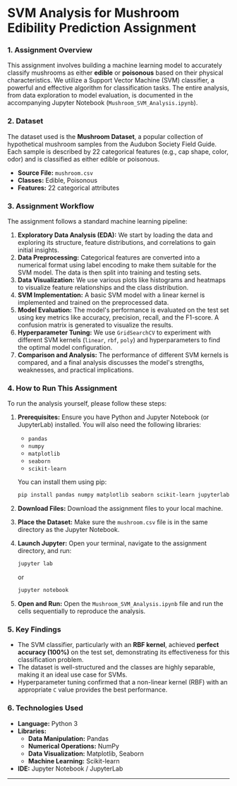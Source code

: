 # SVM Analysis for Mushroom Edibility Prediction Assignment

### 1. Assignment Overview

This assignment involves building a machine learning model to accurately classify mushrooms as either **edible** or **poisonous** based on their physical characteristics. We utilize a Support Vector Machine (SVM) classifier, a powerful and effective algorithm for classification tasks. The entire analysis, from data exploration to model evaluation, is documented in the accompanying Jupyter Notebook (`Mushroom_SVM_Analysis.ipynb`).

### 2. Dataset

The dataset used is the **Mushroom Dataset**, a popular collection of hypothetical mushroom samples from the Audubon Society Field Guide. Each sample is described by 22 categorical features (e.g., cap shape, color, odor) and is classified as either edible or poisonous.

- **Source File:** `mushroom.csv`
- **Classes:** Edible, Poisonous
- **Features:** 22 categorical attributes

### 3. Assignment Workflow

The assignment follows a standard machine learning pipeline:

1.  **Exploratory Data Analysis (EDA):** We start by loading the data and exploring its structure, feature distributions, and correlations to gain initial insights.
2.  **Data Preprocessing:** Categorical features are converted into a numerical format using label encoding to make them suitable for the SVM model. The data is then split into training and testing sets.
3.  **Data Visualization:** We use various plots like histograms and heatmaps to visualize feature relationships and the class distribution.
4.  **SVM Implementation:** A basic SVM model with a linear kernel is implemented and trained on the preprocessed data.
5.  **Model Evaluation:** The model's performance is evaluated on the test set using key metrics like accuracy, precision, recall, and the F1-score. A confusion matrix is generated to visualize the results.
6.  **Hyperparameter Tuning:** We use `GridSearchCV` to experiment with different SVM kernels (`linear`, `rbf`, `poly`) and hyperparameters to find the optimal model configuration.
7.  **Comparison and Analysis:** The performance of different SVM kernels is compared, and a final analysis discusses the model's strengths, weaknesses, and practical implications.

### 4. How to Run This Assignment

To run the analysis yourself, please follow these steps:

1.  **Prerequisites:** Ensure you have Python and Jupyter Notebook (or JupyterLab) installed. You will also need the following libraries:
    - `pandas`
    - `numpy`
    - `matplotlib`
    - `seaborn`
    - `scikit-learn`

    You can install them using pip:
    ```bash
    pip install pandas numpy matplotlib seaborn scikit-learn jupyterlab
    ```

2.  **Download Files:** Download the assignment files to your local machine.

3.  **Place the Dataset:** Make sure the `mushroom.csv` file is in the same directory as the Jupyter Notebook.

4.  **Launch Jupyter:** Open your terminal, navigate to the assignment directory, and run:
    ```bash
    jupyter lab
    ```
    or
    ```bash
    jupyter notebook
    ```

5.  **Open and Run:** Open the `Mushroom_SVM_Analysis.ipynb` file and run the cells sequentially to reproduce the analysis.

### 5. Key Findings

- The SVM classifier, particularly with an **RBF kernel**, achieved **perfect accuracy (100%)** on the test set, demonstrating its effectiveness for this classification problem.
- The dataset is well-structured and the classes are highly separable, making it an ideal use case for SVMs.
- Hyperparameter tuning confirmed that a non-linear kernel (RBF) with an appropriate `C` value provides the best performance.

### 6. Technologies Used

- **Language:** Python 3
- **Libraries:**
    - **Data Manipulation:** Pandas
    - **Numerical Operations:** NumPy
    - **Data Visualization:** Matplotlib, Seaborn
    - **Machine Learning:** Scikit-learn
- **IDE:** Jupyter Notebook / JupyterLab

---
